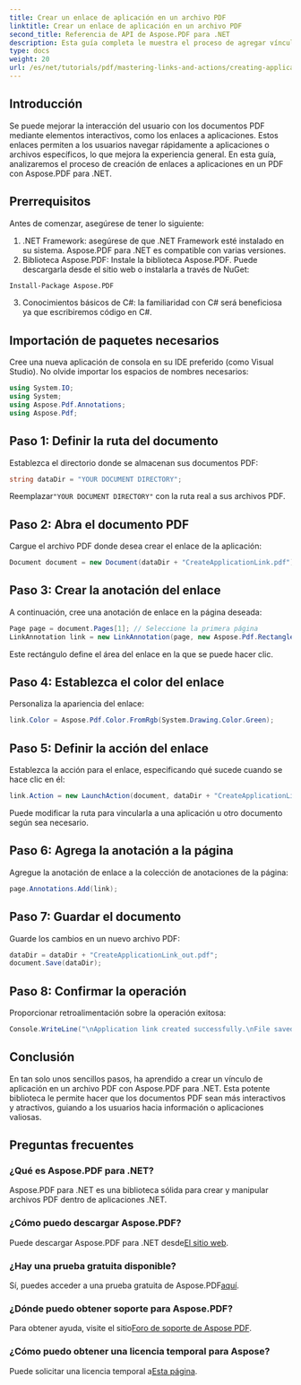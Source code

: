 ```yaml
---
title: Crear un enlace de aplicación en un archivo PDF
linktitle: Crear un enlace de aplicación en un archivo PDF
second_title: Referencia de API de Aspose.PDF para .NET
description: Esta guía completa le muestra el proceso de agregar vínculos de aplicaciones interactivas a documentos PDF mediante Aspose.PDF para .NET. Mejore la participación del usuario al permitir una navegación rápida a aplicaciones o archivos específicos.
type: docs
weight: 20
url: /es/net/tutorials/pdf/mastering-links-and-actions/creating-application-link/
---
```

## Introducción

Se puede mejorar la interacción del usuario con los documentos PDF mediante elementos interactivos, como los enlaces a aplicaciones. Estos enlaces permiten a los usuarios navegar rápidamente a aplicaciones o archivos específicos, lo que mejora la experiencia general. En esta guía, analizaremos el proceso de creación de enlaces a aplicaciones en un PDF con Aspose.PDF para .NET.

## Prerrequisitos

Antes de comenzar, asegúrese de tener lo siguiente:

1. .NET Framework: asegúrese de que .NET Framework esté instalado en su sistema. Aspose.PDF para .NET es compatible con varias versiones.
2. Biblioteca Aspose.PDF: Instale la biblioteca Aspose.PDF. Puede descargarla desde el sitio web o instalarla a través de NuGet:
```bash
Install-Package Aspose.PDF
```
3. Conocimientos básicos de C#: la familiaridad con C# será beneficiosa ya que escribiremos código en C#.

## Importación de paquetes necesarios

Cree una nueva aplicación de consola en su IDE preferido (como Visual Studio). No olvide importar los espacios de nombres necesarios:

```csharp
using System.IO;
using System;
using Aspose.Pdf.Annotations;
using Aspose.Pdf;
```

## Paso 1: Definir la ruta del documento

Establezca el directorio donde se almacenan sus documentos PDF:

```csharp
string dataDir = "YOUR DOCUMENT DIRECTORY";
```

 Reemplazar`"YOUR DOCUMENT DIRECTORY"` con la ruta real a sus archivos PDF.

## Paso 2: Abra el documento PDF

Cargue el archivo PDF donde desea crear el enlace de la aplicación:

```csharp
Document document = new Document(dataDir + "CreateApplicationLink.pdf");
```

## Paso 3: Crear la anotación del enlace

A continuación, cree una anotación de enlace en la página deseada:

```csharp
Page page = document.Pages[1]; // Seleccione la primera página
LinkAnnotation link = new LinkAnnotation(page, new Aspose.Pdf.Rectangle(100, 100, 300, 300));
```

Este rectángulo define el área del enlace en la que se puede hacer clic.

## Paso 4: Establezca el color del enlace

Personaliza la apariencia del enlace:

```csharp
link.Color = Aspose.Pdf.Color.FromRgb(System.Drawing.Color.Green);
```

## Paso 5: Definir la acción del enlace

Establezca la acción para el enlace, especificando qué sucede cuando se hace clic en él:

```csharp
link.Action = new LaunchAction(document, dataDir + "CreateApplicationLink.pdf");
```

Puede modificar la ruta para vincularla a una aplicación u otro documento según sea necesario.

## Paso 6: Agrega la anotación a la página

Agregue la anotación de enlace a la colección de anotaciones de la página:

```csharp
page.Annotations.Add(link);
```

## Paso 7: Guardar el documento

Guarde los cambios en un nuevo archivo PDF:

```csharp
dataDir = dataDir + "CreateApplicationLink_out.pdf";
document.Save(dataDir);
```

## Paso 8: Confirmar la operación

Proporcionar retroalimentación sobre la operación exitosa:

```csharp
Console.WriteLine("\nApplication link created successfully.\nFile saved at " + dataDir);
```

## Conclusión

En tan solo unos sencillos pasos, ha aprendido a crear un vínculo de aplicación en un archivo PDF con Aspose.PDF para .NET. Esta potente biblioteca le permite hacer que los documentos PDF sean más interactivos y atractivos, guiando a los usuarios hacia información o aplicaciones valiosas.

## Preguntas frecuentes

### ¿Qué es Aspose.PDF para .NET?
Aspose.PDF para .NET es una biblioteca sólida para crear y manipular archivos PDF dentro de aplicaciones .NET.

### ¿Cómo puedo descargar Aspose.PDF?
 Puede descargar Aspose.PDF para .NET desde[El sitio web](https://releases.aspose.com/pdf/net/).

### ¿Hay una prueba gratuita disponible?
 Sí, puedes acceder a una prueba gratuita de Aspose.PDF[aquí](https://releases.aspose.com/).

### ¿Dónde puedo obtener soporte para Aspose.PDF?
 Para obtener ayuda, visite el sitio[Foro de soporte de Aspose PDF](https://forum.aspose.com/c/pdf/10).

### ¿Cómo puedo obtener una licencia temporal para Aspose?
 Puede solicitar una licencia temporal a[Esta página](https://purchase.aspose.com/temporary-license/).